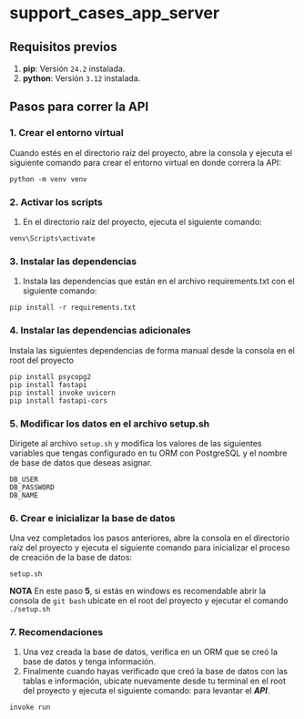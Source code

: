 # support_cases_app_server

## Requisitos previos

1. **pip**: Versión `24.2` instalada.
2. **python**: Versión `3.12` instalada.

## Pasos para correr la API

### 1. Crear el entorno virtual

Cuando estés en el directorio raíz del proyecto, abre la consola y ejecuta el siguiente comando para crear el entorno virtual en donde correra la API:
```
python -m venv venv
```

### 2. Activar los scripts
1. En el directorio raíz del proyecto, ejecuta el siguiente comando:
```
venv\Scripts\activate
```

### 3. Instalar las dependencias
1. Instala las dependencias que están en el archivo requirements.txt con el siguiente comando: 
```
pip install -r requirements.txt
```

### 4. Instalar las dependencias adicionales
Instala las siguientes dependencias de forma manual desde la consola en el root del proyecto
```
pip install psycopg2
pip install fastapi
pip install invoke uvicorn
pip install fastapi-cors
``` 

### 5. Modificar los datos en el archivo setup.sh
Dirigete al archivo `setup.sh` y modifica los valores de las siguientes variables que tengas configurado en tu ORM con PostgreSQL y el nombre de base de datos que deseas asignar.
```
DB_USER
DB_PASSWORD
DB_NAME
```

### 6. Crear e inicializar la base de datos
Una vez completados los pasos anteriores, abre la consola en el directorio raíz del proyecto y ejecuta el siguiente comando para inicializar el proceso de creación de la base de datos:
```
setup.sh
```
**NOTA**
En este paso **5**, si estás en windows es recomendable abrir la consola de `git bash` ubicate en el root del proyecto y ejecutar el comando `./setup.sh`


### 7. Recomendaciones
1. Una vez creada la base de datos, verifica en un ORM que se creó la base de datos y tenga información.
2. Finalmente cuando hayas verificado que creó la base de datos con las tablas e información, ubicate nuevamente desde tu terminal en el root del proyecto y ejecuta el siguiente comando:
 para levantar el ***API***.
```
invoke run
```
